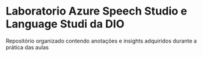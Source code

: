 # Laboratorio Azure Speech Studio e Language Studi da DIO
Repositório organizado contendo anotações e insights adquiridos durante a prática das aulas
